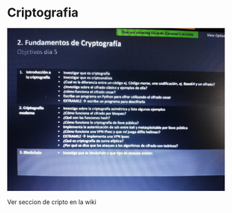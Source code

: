 # Criptografia



![](../../.gitbook/assets/imagen%20%28381%29.png)

Ver seccion de cripto en la wiki

